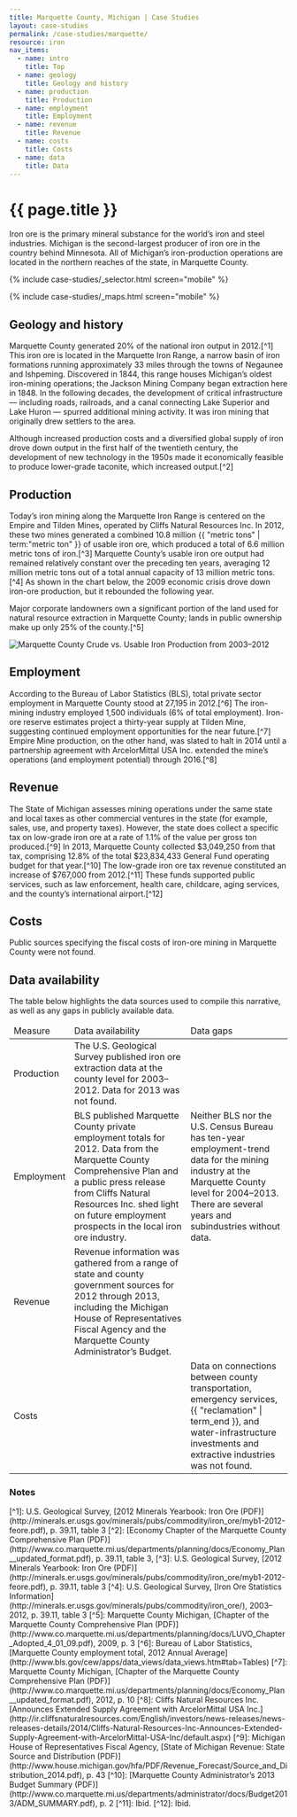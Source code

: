 ```yaml
---
title: Marquette County, Michigan | Case Studies
layout: case-studies
permalink: /case-studies/marquette/
resource: iron
nav_items:
  - name: intro
    title: Top
  - name: geology
    title: Geology and history
  - name: production
    title: Production
  - name: employment
    title: Employment
  - name: revenue
    title: Revenue
  - name: costs
    title: Costs
  - name: data
    title: Data
---
```


<h1 class="h3"><a name="intro" class="case_studies_content-heading" data-nav-header="intro">{{ page.title }}</a></h1>

Iron ore is the primary mineral substance for the world’s iron and steel industries. Michigan is the second-largest producer of iron ore in the country behind Minnesota. All of Michigan’s iron-production operations are located in the northern reaches of the state, in Marquette County.

{% include case-studies/_selector.html screen="mobile" %}

{% include case-studies/_maps.html screen="mobile" %}

<h2 class="h3"><a name="geology" class="case_studies_content-heading" data-nav-header="geology">Geology and history</a></h2>

Marquette County generated 20% of the national iron output in 2012.[^1] This iron ore is located in the Marquette Iron Range, a narrow basin of iron formations running approximately 33 miles through the towns of Negaunee and Ishpeming. Discovered in 1844, this range houses Michigan’s oldest iron-mining operations; the Jackson Mining Company began extraction here in 1848. In the following decades, the development of critical infrastructure — including roads, railroads, and a canal connecting Lake Superior and Lake Huron — spurred additional mining activity. It was iron mining that originally drew settlers to the area.

Although increased production costs and a diversified global supply of iron drove down output in the first half of the twentieth century, the development of new technology in the 1950s made it economically feasible to produce lower-grade taconite, which increased output.[^2]

<h2 class="h3"><a name="production" class="case_studies_content-heading" data-nav-header="production">Production</a></h2>

Today’s iron mining along the Marquette Iron Range is centered on the Empire and Tilden Mines, operated by Cliffs Natural Resources Inc. In 2012, these two mines generated a combined 10.8 million {{ "metric tons" | term:"metric ton" }} of usable iron ore, which produced a total of 6.6 million metric tons of iron.[^3] Marquette County’s usable iron ore output had remained relatively constant over the preceding ten years, averaging 12 million metric tons out of a total annual capacity of 13 million metric tons.[^4] As shown in the chart below, the 2009 economic crisis drove down iron-ore production, but it rebounded the following year.

Major corporate landowners own a significant portion of the land used for natural resource extraction in Marquette County; lands in public ownership make up only 25% of the county.[^5]

<img src="{{ site.baseurl }}/img/counties/mi-production.png" alt="Marquette County Crude vs. Usable Iron Production from 2003–2012" class="case_studies_content-graph">

<h2 class="h3"><a name="employment" class="case_studies_content-heading" data-nav-header="employment">Employment</a></h2>

According to the Bureau of Labor Statistics (BLS), total private sector employment in Marquette County stood at 27,195 in 2012.[^6] The iron-mining industry employed 1,500 individuals (6% of total employment). Iron-ore reserve estimates project a thirty-year supply at Tilden Mine, suggesting continued employment opportunities for the near future.[^7] Empire Mine production, on the other hand, was slated to halt in 2014 until a partnership agreement with ArcelorMittal USA Inc. extended the mine’s operations (and employment potential) through 2016.[^8]

<h2 class="h3"><a name="revenue" class="case_studies_content-heading" data-nav-header="revenue">Revenue</a></h2>

The State of Michigan assesses mining operations under the same state and local taxes as other commercial ventures in the state (for example, sales, use, and property taxes). However, the state does collect a specific tax on low-grade iron ore at a rate of 1.1% of the value per gross ton produced.[^9] In 2013, Marquette County collected $3,049,250 from that tax, comprising 12.8% of the total $23,834,433 General Fund operating budget for that year.[^10] The low-grade iron ore tax revenue constituted an increase of $767,000 from 2012.[^11] These funds supported public services, such as law enforcement, health care, childcare, aging services, and the county’s international airport.[^12]

<h2 class="h3"><a name="costs" class="case_studies_content-heading" data-nav-header="costs">Costs</a></h2>

Public sources specifying the fiscal costs of iron-ore mining in Marquette County were not found.

<h2 class="h3"><a name="data" class="case_studies_content-heading" data-nav-header="data">Data availability</a></h2>

The table below highlights the data sources used to compile this narrative, as well as any gaps in publicly available data.

<table>
  <thead>
    <tr>
      <td>Measure</td>
      <td>Data availability</td>
      <td>Data gaps</td>
    </tr>
  </thead>
  <tbody>
    <tr>
      <td>Production</td>
      <td>The U.S. Geological Survey published iron ore extraction data at the county level for 2003–2012. Data for 2013 was not found.</td>
      <td></td>
    </tr>
    <tr>
      <td>Employment</td>
      <td>BLS published Marquette County private employment totals for 2012. Data from the Marquette County Comprehensive Plan and a public press release from Cliffs Natural Resources Inc. shed light on future employment prospects in the local iron ore industry.</td>
      <td>Neither BLS nor the U.S. Census Bureau has ten-year employment-trend data for the mining industry at the Marquette County level for 2004–2013. There are several years and subindustries without data.</td>
    </tr>
    <tr>
      <td>Revenue</td>
      <td>Revenue information was gathered from a range of state and county government sources for 2012 through 2013, including the Michigan House of Representatives Fiscal Agency and the Marquette County Administrator’s Budget.</td>
      <td></td>
    </tr>
    <tr>
      <td>Costs</td>
      <td></td>
      <td>Data on connections between county transportation, emergency services, {{ "reclamation" | term_end }}, and water-infrastructure investments and extractive industries was not found.</td>
    </tr>
  </tbody>
</table>

<h3 class="case_studies_content-heading">Notes</h3>
[^1]: U.S. Geological Survey, [2012 Minerals Yearbook: Iron Ore (PDF)](http://minerals.er.usgs.gov/minerals/pubs/commodity/iron_ore/myb1-2012-feore.pdf), p. 39.11, table 3
[^2]: [Economy Chapter of the Marquette County Comprehensive Plan (PDF)](http://www.co.marquette.mi.us/departments/planning/docs/Economy_Plan__updated_format.pdf), p. 39.11, table 3,
[^3]: U.S. Geological Survey, [2012 Minerals Yearbook: Iron Ore (PDF)](http://minerals.er.usgs.gov/minerals/pubs/commodity/iron_ore/myb1-2012-feore.pdf), p. 39.11, table 3
[^4]: U.S. Geological Survey, [Iron Ore Statistics Information](http://minerals.er.usgs.gov/minerals/pubs/commodity/iron_ore/), 2003–2012, p. 39.11, table 3
[^5]: Marquette County Michigan, [Chapter of the Marquette County Comprehensive Plan (PDF)](http://www.co.marquette.mi.us/departments/planning/docs/LUVO_Chapter_Adopted_4_01_09.pdf), 2009, p. 3
[^6]: Bureau of Labor Statistics, [Marquette County employment total, 2012 Annual Average](http://www.bls.gov/cew/apps/data_views/data_views.htm#tab=Tables)
[^7]: Marquette County Michigan, [Chapter of the Marquette County Comprehensive Plan (PDF)](http://www.co.marquette.mi.us/departments/planning/docs/Economy_Plan__updated_format.pdf), 2012, p. 10
[^8]: Cliffs Natural Resources Inc. [Announces Extended Supply Agreement with ArcelorMittal USA Inc.](http://ir.cliffsnaturalresources.com/English/investors/news-releases/news-releases-details/2014/Cliffs-Natural-Resources-Inc-Announces-Extended-Supply-Agreement-with-ArcelorMittal-USA-Inc/default.aspx)
[^9]: Michigan House of Representatives Fiscal Agency, [State of Michigan Revenue: State Source and Distribution (PDF)](http://www.house.michigan.gov/hfa/PDF/Revenue_Forecast/Source_and_Distribution_2014.pdf), p. 43
[^10]: [Marquette County Administrator’s 2013 Budget Summary (PDF)](http://www.co.marquette.mi.us/departments/administrator/docs/Budget2013/ADM_SUMMARY.pdf), p. 2
[^11]: Ibid.
[^12]: Ibid.
